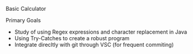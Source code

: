 Basic Calculator

Primary Goals
- Study of using Regex expressions and character replacement in Java
- Using Try-Catches to create a robust program
- Integrate direcltly with git through VSC (for frequent commiting)

